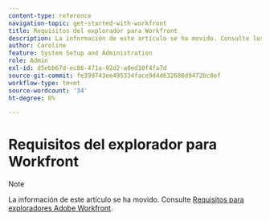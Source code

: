 ```yaml
---
content-type: reference
navigation-topic: get-started-with-workfront
title: Requisitos del explorador para Workfront
description: La información de este artículo se ha movido. Consulte los requisitos del explorador Adobe Workfront.
author: Caroline
feature: System Setup and Administration
role: Admin
exl-id: d5ebb67d-ec86-471a-92d2-a0ed10f4fa7d
source-git-commit: fe399743ee495334face9d4d632686d9472bc8ef
workflow-type: tm+mt
source-wordcount: '34'
ht-degree: 0%

---
```


# Requisitos del explorador para Workfront

>[!NOTE]
>
>La información de este artículo se ha movido. Consulte [Requisitos para exploradores Adobe Workfront](../../workfront-basics/workfront-browser-requirements.md).

